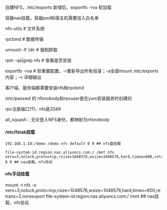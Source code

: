 自建NFS，/etc/exports 新增后，exportfs -rva 软加载

容器nas挂载，容器pod和宿主机需要加入白名单


nfs-utils # 文件系统

rpcbind # 数据传输

umount -lf /dir # 强制卸载

rpm -qa|grep nfs # 查看是否安装

exportfs -rva # 软重置配置，-r重新导出所有目录；-a全部mount /etc/exports内容；-v 详细输出

客户端、服务端都需要安装nfs和rpcbind

/etc/passwd 的 nfsnobody和rpcuser是在yum安装服务时创建的

rpc注册端口111，nfs是2049

all_squash：无论登入NFS身份，都映射为nfsnobody


#### /etc/fstab挂载
```
192.168.1.10:/demo /demo nfs default 0 0 ## nfs盘挂载

file-system-id.region.nas.aliyuncs.com:/ /mnt nfs vers=3,nolock,proto=tcp,rsize=1048576,wsize=1048576,hard,timeo=600,retrans=2,_netdev,noresvport 0 0 ## nas挂载，nfs协议
```

#### nfs手动挂载
mount -t nfs -o vers=3,nolock,proto=tcp,rsize=1048576,wsize=1048576,hard,timeo=600,retrans=2,noresvport file-system-id.region.nas.aliyuncs.com:/ /mnt ## nas挂载，nfs协议